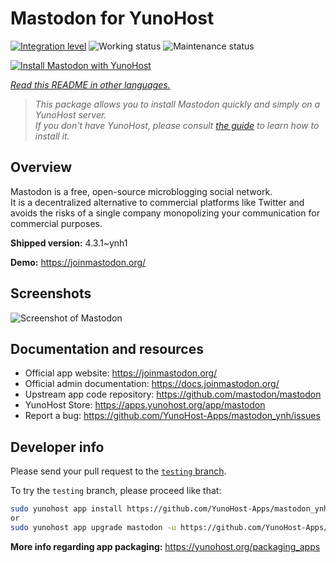 <!--
N.B.: This README was automatically generated by <https://github.com/YunoHost/apps/tree/master/tools/readme_generator>
It shall NOT be edited by hand.
-->

# Mastodon for YunoHost

[![Integration level](https://dash.yunohost.org/integration/mastodon.svg)](https://ci-apps.yunohost.org/ci/apps/mastodon/) ![Working status](https://ci-apps.yunohost.org/ci/badges/mastodon.status.svg) ![Maintenance status](https://ci-apps.yunohost.org/ci/badges/mastodon.maintain.svg)

[![Install Mastodon with YunoHost](https://install-app.yunohost.org/install-with-yunohost.svg)](https://install-app.yunohost.org/?app=mastodon)

*[Read this README in other languages.](./ALL_README.md)*

> *This package allows you to install Mastodon quickly and simply on a YunoHost server.*  
> *If you don't have YunoHost, please consult [the guide](https://yunohost.org/install) to learn how to install it.*

## Overview

Mastodon is a free, open-source microblogging social network.  
It is a decentralized alternative to commercial platforms like Twitter and avoids the risks of a single company monopolizing your communication for commercial purposes.


**Shipped version:** 4.3.1~ynh1

**Demo:** <https://joinmastodon.org/>

## Screenshots

![Screenshot of Mastodon](./doc/screenshots/mastodon.png)

## Documentation and resources

- Official app website: <https://joinmastodon.org/>
- Official admin documentation: <https://docs.joinmastodon.org/>
- Upstream app code repository: <https://github.com/mastodon/mastodon>
- YunoHost Store: <https://apps.yunohost.org/app/mastodon>
- Report a bug: <https://github.com/YunoHost-Apps/mastodon_ynh/issues>

## Developer info

Please send your pull request to the [`testing` branch](https://github.com/YunoHost-Apps/mastodon_ynh/tree/testing).

To try the `testing` branch, please proceed like that:

```bash
sudo yunohost app install https://github.com/YunoHost-Apps/mastodon_ynh/tree/testing --debug
or
sudo yunohost app upgrade mastodon -u https://github.com/YunoHost-Apps/mastodon_ynh/tree/testing --debug
```

**More info regarding app packaging:** <https://yunohost.org/packaging_apps>
